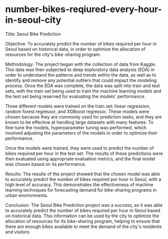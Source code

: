 # number-bikes-reqiured-every-hour-in-seoul-city
Title: Seoul Bike Prediction

Objective: To accurately predict the number of bikes required per hour in Seoul based on historical data, in order to optimize the allocation of resources for the city's bike-sharing program.

Methodology: The project began with the collection of data from Kaggle. This data was then subjected to deep exploratory data analysis (EDA) in order to understand the patterns and trends within the data, as well as to identify and remove any potential outliers that could impact the modeling process. Once the EDA was complete, the data was split into train and test sets, with the train set being used to train the machine learning models and the test set being reserved for evaluating the models' performance.

Three different models were trained on the train set: linear regression, random forest regressor, and XGBoost regressor. These models were chosen because they are commonly used for prediction tasks, and they are known to be effective at handling large datasets with many features. To fine-tune the models, hyperparameter tuning was performed, which involved adjusting the parameters of the models in order to optimize their performance.

Once the models were trained, they were used to predict the number of bikes required per hour in the test set. The results of these predictions were then evaluated using appropriate evaluation metrics, and the final model was chosen based on its performance.

Results: The results of the project showed that the chosen model was able to accurately predict the number of bikes required per hour in Seoul, with a high level of accuracy. This demonstrates the effectiveness of machine learning techniques for forecasting demand for bike-sharing programs in urban environments.

Conclusion: The Seoul Bike Prediction project was a success, as it was able to accurately predict the number of bikes required per hour in Seoul based on historical data. This information can be used by the city to optimize the allocation of resources for its bike-sharing program, helping to ensure that there are enough bikes available to meet the demand of the city's residents and visitors.
